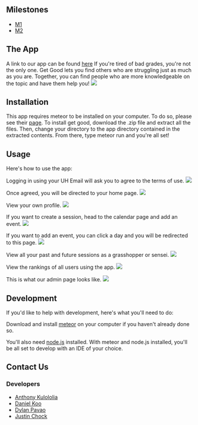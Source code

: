 ## Milestones
- <a href="https://github.com/get-good/gg/projects/1">M1</a>
- <a href="https://github.com/get-good/gg/projects/2">M2</a>

## The App
A link to our app can be found <a href="http://gg.meteorapp.com/">here</a>
If you're tired of bad grades, you're not the only one. Get Good lets you find others who are struggling just as much as you are. Together, you can find people who are more knowledgeable on the topic and have them help you!
<img src="images/public-landing-page.png">

## Installation
This app requires meteor to be installed on your computer. To do so, please see their <a href="https://www.meteor.com/">page</a>.
To install get good, download the .zip file and extract all the files. Then, change your directory to the app directory contained in the extracted contents. From there, type meteor run and you're all set!

## Usage
Here's how to use the app:

Logging in using your UH Email will ask you to agree to the terms of use.
<img src="images/terms-of-use-page.png">

Once agreed, you will be directed to your home page.
<img src="images/home-page.png">

View your own profile.
<img src="images/profile-page.png">

If you want to create a session, head to the calendar page and add an event.
<img src="images/calendar-page.png">

If you want to add an event, you can click a day and you will be redirected to this page.
<img src="images/add-session-page.png">

View all your past and future sessions as a grasshopper or sensei.
<img src="images/sessions-page.png">

View the rankings of all users using the app.
<img src="images/rankings-page.png">

This is what our admin page looks like.
<img src="images/admin-home-page.png">

## Development
If you'd like to help with development, here's what you'll need to do:
<p>Download and install <a href="https://www.meteor.com/">meteor</a> on your computer if you haven't already done so.</p>
<p>You'll also need <a href="https://nodejs.org/en/">node.js</a> installed. With meteor and node.js installed, you'll be all set to develop with an IDE of your choice.</p>

## Contact Us
### Developers
- <a href="https://github.com/akuloloia">Anthony Kulololia</a>
- <a href="https://github.com/dankoo">Daniel Koo</a>
- <a href="https://github.com/dylanpavao">Dylan Pavao</a>
- <a href="https://github.com/jchock">Justin Chock</a>
